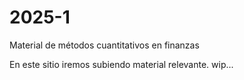 # 2025-1
Material de métodos cuantitativos en finanzas


En este sitio iremos subiendo material relevante. wip...
